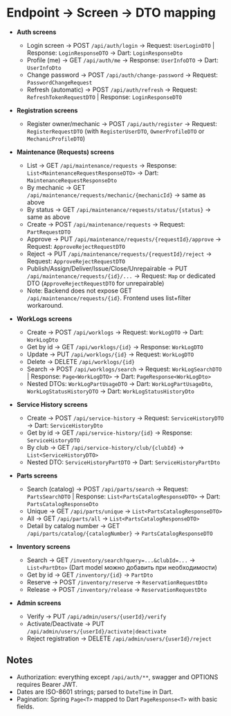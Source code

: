 # Endpoint → Screen → DTO mapping

- **Auth screens**
  - Login screen → POST `/api/auth/login` → Request: `UserLoginDTO` | Response: `LoginResponseDTO` → Dart: `LoginResponseDto`
  - Profile (me) → GET `/api/auth/me` → Response: `UserInfoDTO` → Dart: `UserInfoDto`
  - Change password → POST `/api/auth/change-password` → Request: `PasswordChangeRequest`
  - Refresh (automatic) → POST `/api/auth/refresh` → Request: `RefreshTokenRequestDTO` | Response: `LoginResponseDTO`

- **Registration screens**
  - Register owner/mechanic → POST `/api/auth/register` → Request: `RegisterRequestDTO` (with `RegisterUserDTO`, `OwnerProfileDTO` or `MechanicProfileDTO`)

- **Maintenance (Requests) screens**
  - List → GET `/api/maintenance/requests` → Response: `List<MaintenanceRequestResponseDTO>` → Dart: `MaintenanceRequestResponseDto`
  - By mechanic → GET `/api/maintenance/requests/mechanic/{mechanicId}` → same as above
  - By status → GET `/api/maintenance/requests/status/{status}` → same as above
  - Create → POST `/api/maintenance/requests` → Request: `PartRequestDTO`
  - Approve → PUT `/api/maintenance/requests/{requestId}/approve` → Request: `ApproveRejectRequestDTO`
  - Reject → PUT `/api/maintenance/requests/{requestId}/reject` → Request: `ApproveRejectRequestDTO`
  - Publish/Assign/Deliver/Issue/Close/Unrepairable → PUT `/api/maintenance/requests/{id}/...` → Request: `Map` or dedicated DTO (`ApproveRejectRequestDTO` for unrepairable)
  - Note: Backend does not expose GET `/api/maintenance/requests/{id}`. Frontend uses list+filter workaround.

- **WorkLogs screens**
  - Create → POST `/api/worklogs` → Request: `WorkLogDTO` → Dart: `WorkLogDto`
  - Get by id → GET `/api/worklogs/{id}` → Response: `WorkLogDTO`
  - Update → PUT `/api/worklogs/{id}` → Request: `WorkLogDTO`
  - Delete → DELETE `/api/worklogs/{id}`
  - Search → POST `/api/worklogs/search` → Request: `WorkLogSearchDTO` | Response: `Page<WorkLogDTO>` → Dart: `PageResponse<WorkLogDto>`
  - Nested DTOs: `WorkLogPartUsageDTO` → Dart: `WorkLogPartUsageDto`, `WorkLogStatusHistoryDTO` → Dart: `WorkLogStatusHistoryDto`

- **Service History screens**
  - Create → POST `/api/service-history` → Request: `ServiceHistoryDTO` → Dart: `ServiceHistoryDto`
  - Get by id → GET `/api/service-history/{id}` → Response: `ServiceHistoryDTO`
  - By club → GET `/api/service-history/club/{clubId}` → `List<ServiceHistoryDTO>`
  - Nested DTO: `ServiceHistoryPartDTO` → Dart: `ServiceHistoryPartDto`

- **Parts screens**
  - Search (catalog) → POST `/api/parts/search` → Request: `PartsSearchDTO` | Response: `List<PartsCatalogResponseDTO>` → Dart: `PartsCatalogResponseDto`
  - Unique → GET `/api/parts/unique` → `List<PartsCatalogResponseDTO>`
  - All → GET `/api/parts/all` → `List<PartsCatalogResponseDTO>`
  - Detail by catalog number → GET `/api/parts/catalog/{catalogNumber}` → `PartsCatalogResponseDTO`

- **Inventory screens**
  - Search → GET `/inventory/search?query=...&clubId=...` → `List<PartDto>` (Dart model можно добавить при необходимости)
  - Get by id → GET `/inventory/{id}` → `PartDto`
  - Reserve → POST `/inventory/reserve` → `ReservationRequestDto`
  - Release → POST `/inventory/release` → `ReservationRequestDto`

- **Admin screens**
  - Verify → PUT `/api/admin/users/{userId}/verify`
  - Activate/Deactivate → PUT `/api/admin/users/{userId}/activate|deactivate`
  - Reject registration → DELETE `/api/admin/users/{userId}/reject`

## Notes
- Authorization: everything except `/api/auth/**`, swagger and OPTIONS requires Bearer JWT.
- Dates are ISO-8601 strings; parsed to `DateTime` in Dart.
- Pagination: Spring `Page<T>` mapped to Dart `PageResponse<T>` with basic fields.
